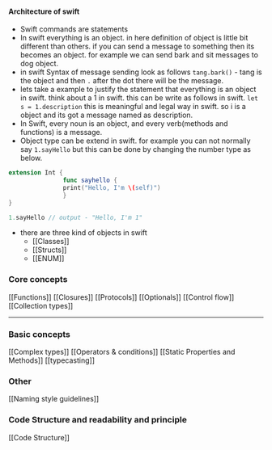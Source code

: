#### Architecture of swift 
- Swift commands are statements 
- In swift everything is an object. in here definition of object is little bit different than others. if you can send a message to something then its becomes an object. for example we can send bark and sit messages to dog object. 
- in swift Syntax of  message sending look as follows   `tang.bark()` - tang is the object and then `.` after the dot there will be the message. 
- lets take a example to justify the statement that everything is an object in swift. think about a 1 in swift. this can be write as follows in swift. 
`let s = 1.description`  this is meaningful and legal way in swift. so i is a object and its got a message named as description. 
- In Swift, every noun is an object, and every verb(methods and functions) is a message. 
- Object type can be extend in swift. for example you can not normally say `1.sayHello` but this can be done by changing the number type as below.
```swift 
extension Int {
			   func sayhello {
			   print("Hello, I'm \(self)")
			   }
}

1.sayHello // output - "Hello, I'm 1"
```
- there are three kind of objects in swift 
	- [[Classes]]
	- [[Structs]]
	- [[ENUM]]

### Core concepts 
[[Functions]]
[[Closures]]
[[Protocols]]
[[Optionals]]
[[Control flow]]
[[Collection types]]

___
### Basic concepts


[[Complex types]]
[[Operators & conditions]]
[[Static Properties and Methods]]
[[typecasting]]


### Other 
[[Naming style guidelines]]



### Code Structure and readability and principle 
[[Code Structure]]
